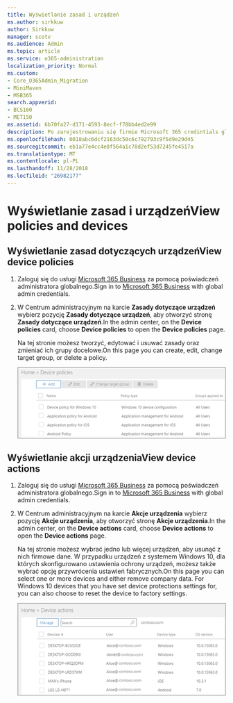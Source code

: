 ```yaml
---
title: Wyświetlanie zasad i urządzeń
ms.author: sirkkuw
author: Sirkkuw
manager: scotv
ms.audience: Admin
ms.topic: article
ms.service: o365-administration
localization_priority: Normal
ms.custom:
- Core_O365Admin_Migration
- MiniMaven
- MSB365
search.appverid:
- BCS160
- MET150
ms.assetid: 6b70fa27-d171-4593-8ecf-f78bb4ed2e99
description: Po zarejestrowaniu się firmie Microsoft 365 credintials globalnego administratora, zobacz urządzenia polityk i działań.
ms.openlocfilehash: 0018abc6dcf2163dc50c6c792793c9f5d9e29d45
ms.sourcegitcommit: eb1a77e4cc4e8f564a1c78d2ef53d7245fe4517a
ms.translationtype: MT
ms.contentlocale: pl-PL
ms.lasthandoff: 11/28/2018
ms.locfileid: "26982177"
---
```

# <a name="view-policies-and-devices"></a><span data-ttu-id="542f2-103">Wyświetlanie zasad i urządzeń</span><span class="sxs-lookup"><span data-stu-id="542f2-103">View policies and devices</span></span>

## <a name="view-device-policies"></a><span data-ttu-id="542f2-104">Wyświetlanie zasad dotyczących urządzeń</span><span class="sxs-lookup"><span data-stu-id="542f2-104">View device policies</span></span>

1. <span data-ttu-id="542f2-105">Zaloguj się do usługi [Microsoft 365 Business](https://portal.office.com) za pomocą poświadczeń administratora globalnego.</span><span class="sxs-lookup"><span data-stu-id="542f2-105">Sign in to [Microsoft 365 Business](https://portal.office.com) with global admin credentials.</span></span> 
    
2. <span data-ttu-id="542f2-106">W Centrum administracyjnym na karcie **Zasady dotyczące urządzeń** wybierz pozycję **Zasady dotyczące urządzeń**, aby otworzyć stronę **Zasady dotyczące urządzeń**.</span><span class="sxs-lookup"><span data-stu-id="542f2-106">In the admin center, on the **Device policies** card, choose **Device policies** to open the **Device policies** page.</span></span> 
    
    <span data-ttu-id="542f2-107">Na tej stronie możesz tworzyć, edytować i usuwać zasady oraz zmieniać ich grupy docelowe.</span><span class="sxs-lookup"><span data-stu-id="542f2-107">On this page you can create, edit, change target group, or delete a policy.</span></span>
    
    ![Screenshot of the Policies page](media/27ebb1d3-d04b-4221-a13f-8583045b5077.png)
  
## <a name="view-device-actions"></a><span data-ttu-id="542f2-109">Wyświetlanie akcji urządzenia</span><span class="sxs-lookup"><span data-stu-id="542f2-109">View device actions</span></span>

1. <span data-ttu-id="542f2-110">Zaloguj się do usługi [Microsoft 365 Business](https://portal.office.com) za pomocą poświadczeń administratora globalnego.</span><span class="sxs-lookup"><span data-stu-id="542f2-110">Sign in to [Microsoft 365 Business](https://portal.office.com) with global admin credentials.</span></span> 
    
2. <span data-ttu-id="542f2-111">W Centrum administracyjnym na karcie **Akcje urządzenia** wybierz pozycję **Akcje urządzenia**, aby otworzyć stronę **Akcje urządzenia**.</span><span class="sxs-lookup"><span data-stu-id="542f2-111">In the admin center, on the **Device actions** card, choose **Device actions** to open the **Device actions** page.</span></span> 
    
    <span data-ttu-id="542f2-p101">Na tej stronie możesz wybrać jedno lub więcej urządzeń, aby usunąć z nich firmowe dane. W przypadku urządzeń z systemem Windows 10, dla których skonfigurowano ustawienia ochrony urządzeń, możesz także wybrać opcję przywrócenia ustawień fabrycznych.</span><span class="sxs-lookup"><span data-stu-id="542f2-p101">On this page you can select one or more devices and either remove company data. For Windows 10 devices that you have set device protections settings for, you can also choose to reset the device to factory settings.</span></span>
    
    ![Device actions page.](media/6d2ad0c4-9c96-4489-ab93-c4e38e317d45.PNG)
  
  


